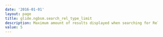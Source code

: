 ```yaml
---
date: '2016-01-01'
layout: page
title: glide.ngbsm.search_rel_type_limit
description: Maximum amount of results displayed when searching for Relationship Types
value: 5
---
```

